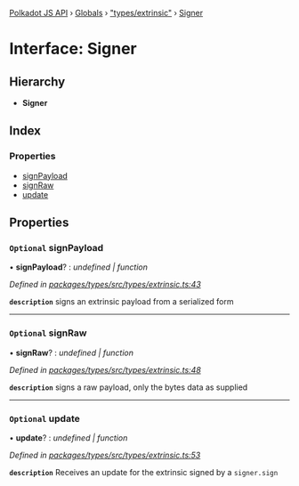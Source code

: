 [Polkadot JS API](../README.md) › [Globals](../globals.md) › ["types/extrinsic"](../modules/_types_extrinsic_.md) › [Signer](_types_extrinsic_.signer.md)

# Interface: Signer

## Hierarchy

* **Signer**

## Index

### Properties

* [signPayload](_types_extrinsic_.signer.md#optional-signpayload)
* [signRaw](_types_extrinsic_.signer.md#optional-signraw)
* [update](_types_extrinsic_.signer.md#optional-update)

## Properties

### `Optional` signPayload

• **signPayload**? : *undefined | function*

*Defined in [packages/types/src/types/extrinsic.ts:43](https://github.com/polkadot-js/api/blob/503c2b3c63/packages/types/src/types/extrinsic.ts#L43)*

**`description`** signs an extrinsic payload from a serialized form

___

### `Optional` signRaw

• **signRaw**? : *undefined | function*

*Defined in [packages/types/src/types/extrinsic.ts:48](https://github.com/polkadot-js/api/blob/503c2b3c63/packages/types/src/types/extrinsic.ts#L48)*

**`description`** signs a raw payload, only the bytes data as supplied

___

### `Optional` update

• **update**? : *undefined | function*

*Defined in [packages/types/src/types/extrinsic.ts:53](https://github.com/polkadot-js/api/blob/503c2b3c63/packages/types/src/types/extrinsic.ts#L53)*

**`description`** Receives an update for the extrinsic signed by a `signer.sign`
